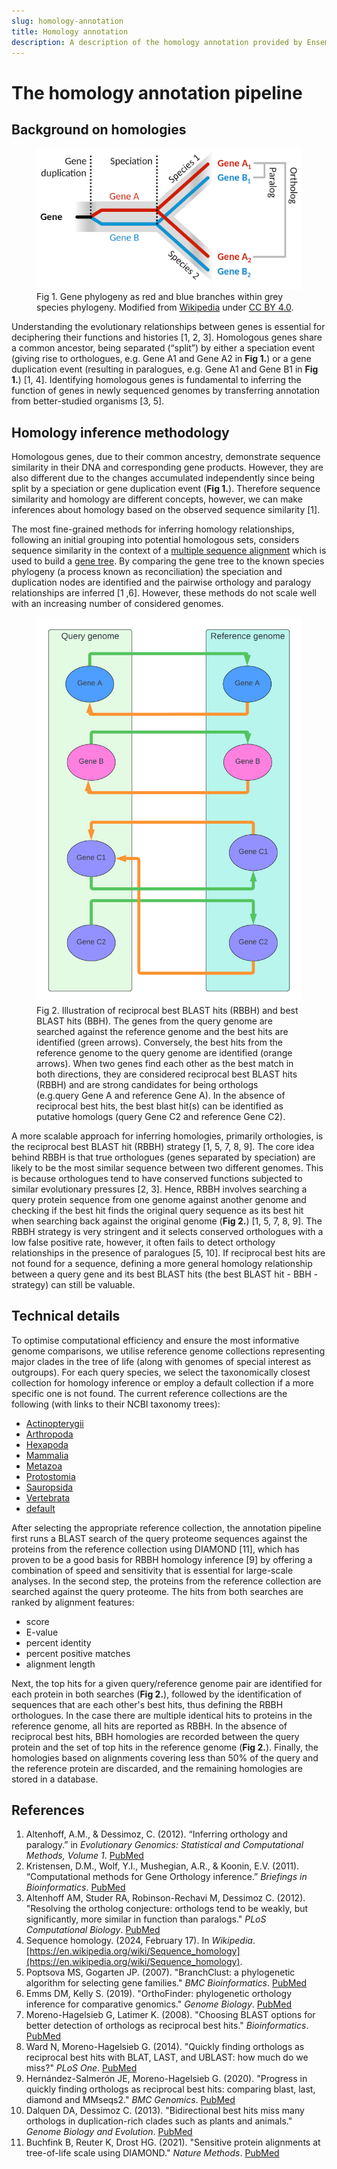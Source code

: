 ```yaml
---
slug: homology-annotation
title: Homology annotation
description: A description of the homology annotation provided by Ensembl
---
```


The homology annotation pipeline
================================

Background on homologies
------------------------

<figure>
  <img src="media/homology.png" width="450" />
  <figcaption>
  Fig 1. Gene phylogeny as red and blue branches within grey species phylogeny. Modified from  <a href="https://en.wikipedia.org/wiki/Sequence_
  homology#/media/File:Ortholog_paralog_analog_examples.svg">Wikipedia</a> under <a href="https://creativecommons.org/licenses/by/4.0/">CC BY 4.0</a>.
  </figcaption>
</figure>


Understanding the evolutionary relationships between genes is essential for deciphering their functions and histories [1, 2, 3]. Homologous genes share a common ancestor, being separated (“split”) by either a speciation event (giving rise to orthologues, e.g. Gene A1 and Gene A2 in  **Fig 1.**) or a gene duplication event (resulting in paralogues, e.g.  Gene A1 and Gene B1 in **Fig 1.**) [1, 4].
Identifying homologous genes is fundamental to inferring the function of genes in newly sequenced genomes by transferring annotation from better-studied organisms [3, 5].

Homology inference methodology
------------------------------

Homologous genes, due to their common ancestry, demonstrate sequence similarity in their DNA and corresponding gene products. However, they are also different due to the changes accumulated independently since being split by a speciation or gene duplication event (**Fig 1.**). Therefore sequence similarity and homology are different concepts, however, we can make inferences about homology based on the observed sequence similarity [1].

The most fine-grained methods for inferring homology relationships, following an initial grouping into potential homologous sets, considers sequence similarity in the context of a [multiple sequence alignment](https://en.wikipedia.org/wiki/Multiple_sequence_alignment) which is used to build a [gene tree](https://en.wikipedia.org/wiki/Phylogenetic_tree). By comparing the gene tree to the known species phylogeny (a process known as reconciliation) the speciation and duplication nodes are identified and the pairwise orthology and paralogy relationships are inferred [1 ,6]. However, these methods do not scale well with an increasing number of considered genomes.

<figure>
  <img src="media/RBBH.png" width="450" />
  <figcaption>
  Fig 2. Illustration of reciprocal best BLAST hits (RBBH) and best BLAST hits (BBH). The genes from the query genome are searched against the reference genome and the best hits are identified (green arrows). Conversely, the best hits from the reference genome to the query genome are identified (orange arrows). When two genes find each other as the best match in both directions, they are considered reciprocal best BLAST hits (RBBH) and are strong candidates for being orthologs (e.g.query Gene A and reference Gene A). In the absence of reciprocal best hits, the best blast hit(s) can be identified as putative homologs (query Gene C2 and reference Gene C2).
  </figcaption>
</figure>


A more scalable approach for inferring homologies, primarily orthologies, is the reciprocal best BLAST hit (RBBH) strategy [1, 5, 7, 8, 9]. The core idea behind RBBH is that true orthologues (genes separated by speciation) are likely to be the most similar sequence between two different genomes. This is because orthologues tend to have conserved functions subjected to similar evolutionary pressures [2, 3].
Hence, RBBH involves searching a query protein sequence from one genome against another genome and checking if the best hit finds the original query sequence as its best hit when searching back against the original genome (**Fig 2.**) [1, 5, 7, 8, 9].
The RBBH strategy is very stringent and it selects conserved orthologues with a low false positive rate, however, it often fails to detect orthology relationships in the presence of paralogues [5, 10]. If reciprocal best hits are not found for a sequence, defining a more general homology relationship between a query gene and its best BLAST hits (the best BLAST hit - BBH - strategy) can still be valuable.

Technical details
-----------------

To optimise computational efficiency and ensure the most informative genome comparisons, we utilise reference genome collections representing major clades in the tree of life (along with genomes of special interest as outgroups). For each query species, we select the taxonomically closest collection for homology inference or employ a default collection if a more specific one is not found.
The current reference collections are the following (with links to their NCBI taxonomy trees):

- [Actinopterygii](https://itol.embl.de/tree/1722225465338081713949786)
- [Arthropoda](https://itol.embl.de/tree/1722225465354261713949845)
- [Hexapoda](https://itol.embl.de/tree/1722225465378991713949952)
- [Mammalia](https://itol.embl.de/tree/1722225465387561713950008)
- [Metazoa](https://itol.embl.de/tree/1722225465403071713950062)
- [Protostomia](https://itol.embl.de/tree/1722225465415291713950101)
- [Sauropsida](https://itol.embl.de/tree/1722225465437341713950191)
- [Vertebrata](https://itol.embl.de/tree/172222546557211713950590)
- [default](https://itol.embl.de/tree/1722225465372551713949911)

After selecting the appropriate reference collection, the annotation pipeline first runs a BLAST search of the query proteome sequences against the proteins from the reference collection using DIAMOND [11], which has proven to be a good basis for RBBH homology inference [9] by offering a combination of speed and sensitivity that is essential for large-scale analyses. In the second step, the proteins from the reference collection are searched against the query proteome.
The hits from both searches are ranked by alignment features:

- score
- E-value
- percent identity
- percent positive matches
- alignment length

Next,  the top hits for a given query/reference genome pair are identified for each protein in both searches (**Fig 2.**), followed by the identification of sequences that are each other's best hits, thus defining the RBBH orthologues. In the case there are multiple identical hits to proteins in the reference genome, all hits are reported as RBBH.
In the absence of reciprocal best hits, BBH homologies are recorded between the query protein and the set of top hits in the reference genome (**Fig 2.**).
Finally, the homologies based on alignments covering less than 50% of the query and the reference protein are discarded, and the remaining homologies are stored in a database.

References
----------

 1. Altenhoff, A.M., & Dessimoz, C. (2012). “Inferring orthology and paralogy.” in *Evolutionary Genomics: Statistical and Computational Methods, Volume 1*. [PubMed](https://pubmed.ncbi.nlm.nih.gov/22407712/)
 2. Kristensen, D.M., Wolf, Y.I., Mushegian, A.R., & Koonin, E.V. (2011). “Computational methods for Gene Orthology inference.” *Briefings in Bioinformatics*. [PubMed](https://pubmed.ncbi.nlm.nih.gov/21690100/)
 3. Altenhoff AM, Studer RA, Robinson-Rechavi M, Dessimoz C. (2012). "Resolving the ortholog conjecture: orthologs tend to be weakly, but significantly, more similar in function than paralogs." *PLoS Computational Biology*. [PubMed](https://pubmed.ncbi.nlm.nih.gov/22615551/)
 4. Sequence homology. (2024, February 17). In *Wikipedia*. [https://en.wikipedia.org/wiki/Sequence_homology](https://en.wikipedia.org/wiki/Sequence_homology).
 5. Poptsova MS, Gogarten JP. (2007). "BranchClust: a phylogenetic algorithm for selecting gene families." *BMC Bioinformatics*. [PubMed](https://pubmed.ncbi.nlm.nih.gov/17425803/)
 6. Emms DM, Kelly S. (2019). "OrthoFinder: phylogenetic orthology inference for comparative genomics." *Genome Biology*. [PubMed](https://pubmed.ncbi.nlm.nih.gov/31727128/)
 7. Moreno-Hagelsieb G, Latimer K. (2008). "Choosing BLAST options for better detection of orthologs as reciprocal best hits." *Bioinformatics*. [PubMed](https://pubmed.ncbi.nlm.nih.gov/18042555/)
 8. Ward N, Moreno-Hagelsieb G. (2014). "Quickly finding orthologs as reciprocal best hits with BLAT, LAST, and UBLAST: how much do we miss?" *PLoS One*. [PubMed](https://pubmed.ncbi.nlm.nih.gov/25013894/)
 9. Hernández-Salmerón JE, Moreno-Hagelsieb G. (2020). "Progress in quickly finding orthologs as reciprocal best hits: comparing blast, last, diamond and MMseqs2." *BMC Genomics*. [PubMed](https://pubmed.ncbi.nlm.nih.gov/33099302/)
 10. Dalquen DA, Dessimoz C. (2013). "Bidirectional best hits miss many orthologs in duplication-rich clades such as plants and animals." *Genome Biology and Evolution*. [PubMed](https://pubmed.ncbi.nlm.nih.gov/24013106/)
 11. Buchfink B, Reuter K, Drost HG. (2021). "Sensitive protein alignments at tree-of-life scale using DIAMOND." *Nature Methods*. [PubMed](https://pubmed.ncbi.nlm.nih.gov/33828273/)

